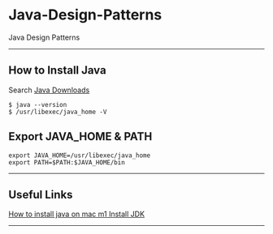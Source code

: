 # Java-Design-Patterns
Java Design Patterns

***

## How to Install Java

Search [Java Downloads](https://www.oracle.com/java/technologies/downloads/)

```
$ java --version
$ /usr/libexec/java_home -V 
```

## Export JAVA_HOME & PATH

```
export JAVA_HOME=/usr/libexec/java_home
export PATH=$PATH:$JAVA_HOME/bin
```

***

## Useful Links

[How to install java on mac m1 Install JDK](https://www.youtube.com/watch?v=2VxsPtZVfPE)

***
